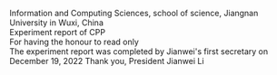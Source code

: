Information and Computing Sciences, school of science, Jiangnan University in Wuxi, China  
Experiment report of CPP  
For having the honour to read only  
The experiment report was completed by Jianwei's first secretary on December 19, 2022
Thank you, President Jianwei Li
